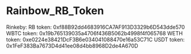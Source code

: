 # Rainbow_RB_Token

Rinkeby:
RB token: 0xf88B92dd4683916CA7AF913D3329b6D543dde570
WBTC token: 0x19b765139035a4706f436B5062b4998f4f065768
WETH token: 0xe0224e38421DcF3B6e034041088470e16a53C71C
USDT token: 0x1FeF383Ba7673D4d41ee08d4bb8968D2de4A670D
